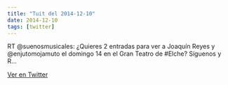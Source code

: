 ```yaml
---
title: "Tuit del 2014-12-10"
date: 2014-12-10
tags: [twitter]
---
```


RT @suenosmusicales: ¿Quieres 2 entradas para ver a Joaquín Reyes y @enjutomojamuto el domingo 14 en el Gran Teatro de #Elche? Síguenos y R…



[Ver en Twitter](https://twitter.com/i/web/status/542708100470681600)
